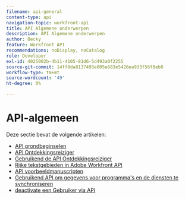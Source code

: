 ```yaml
---
filename: api-general
content-type: api
navigation-topic: workfront-api
title: API Algemene onderwerpen
description: API Algemene onderwerpen
author: Becky
feature: Workfront API
recommendations: noDisplay, noCatalog
role: Developer
exl-id: 4025002b-4b11-4105-81d6-5d493a0f2255
source-git-commit: 14ff8da8137493e805e683e5426ea933f56f8eb8
workflow-type: tm+mt
source-wordcount: '49'
ht-degree: 0%

---
```



# API-algemeen

Deze sectie bevat de volgende artikelen:

* [ API grondbeginselen ](../../wf-api/general/api-basics.md)
* [ API Ontdekkingsreiziger ](../../wf-api/general/api-explorer.md)
* [ Gebruikend de API Ontdekkingsreiziger ](../../wf-api/general/using-api-explorer.md)
* [ Rijke tekstgebieden in Adobe Workfront API ](../../wf-api/general/rich-text-field-api.md)
* [ API voorbeeldmanuscripten ](../../wf-api/general/api-example-scripts.md)
* [ Gebruikend API om gegevens voor programma&#39;s en de diensten te synchroniseren ](../../wf-api/general/api-sync-data.md)
* [ deactivate een Gebruiker via API ](../../wf-api/general/deactivate-user-api.md)
<!--
* [Projects API](../../wf-api/general/projects-api.md)
-->
